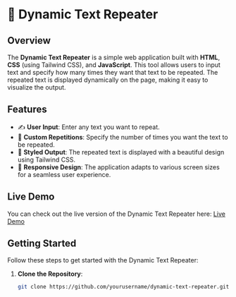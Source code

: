 # 🌟 Dynamic Text Repeater

## Overview
The **Dynamic Text Repeater** is a simple web application built with **HTML**, **CSS** (using Tailwind CSS), and **JavaScript**. This tool allows users to input text and specify how many times they want that text to be repeated. The repeated text is displayed dynamically on the page, making it easy to visualize the output.

## Features
- ✍️ **User Input**: Enter any text you want to repeat.
- 🔄 **Custom Repetitions**: Specify the number of times you want the text to be repeated.
- 🎨 **Styled Output**: The repeated text is displayed with a beautiful design using Tailwind CSS.
- 📱 **Responsive Design**: The application adapts to various screen sizes for a seamless user experience.

## Live Demo
You can check out the live version of the Dynamic Text Repeater here: [Live Demo](https://repeat-dyamic-text.vercel.app/)

## Getting Started
Follow these steps to get started with the Dynamic Text Repeater:

1. **Clone the Repository**: 
   ```bash
   git clone https://github.com/yourusername/dynamic-text-repeater.git
